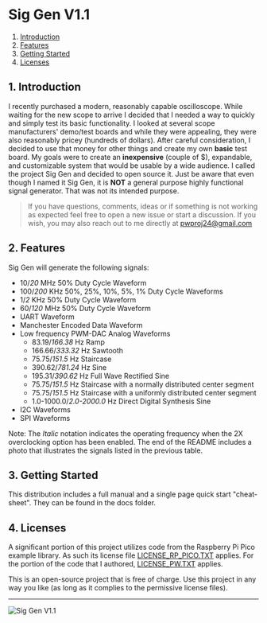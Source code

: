 
# Sig Gen V1.1


1. [Introduction](#1-Introduction)
2. [Features](#2-features)
3. [Getting Started](#3-getting-started)
4. [Licenses](#4-licenses)

## 1. Introduction

I recently purchased a modern, reasonably capable oscilloscope. While waiting for the new scope to arrive I decided that I needed a
way to quickly and simply test its basic functionality.  I looked at several scope manufacturers' demo/test boards and while they 
were appealing, they were also reasonably pricey (hundreds of dollars).  After careful consideration, I decided to use that money for
other things and create my own **basic** test board.  My goals were to create an **inexpensive** (couple of $), expandable, and customizable
system that would be usable by a wide audience. I called the project Sig Gen and decided to open source it.  Just be aware 
that even though I named it Sig Gen, it is **NOT** a general purpose highly functional signal generator. That was not its intended purpose.

 
>If you have questions, comments, ideas or if something is
not working as expected feel free to open a new issue or start a discussion.  If you wish, you may also reach out to me directly at [](mailto:)pwproj24@gmail.com


## 2. Features

Sig Gen will generate the following signals:

- 10/*20* MHz 50% Duty Cycle Waveform
- 100/*200* KHz 50%, 25%, 10%, 5%, 1% Duty Cycle Waveforms
- 1/*2* KHz 50% Duty Cycle Waveform
- 60/*120* MHz 50% Duty Cycle Waveform
- UART Waveform
- Manchester Encoded Data Waveform
- Low frequency PWM-DAC Analog Waveforms
  - 83.19/*166.38* Hz Ramp
  - 166.66/*333.32* Hz Sawtooth
  - 75.75/*151.5* Hz Staircase
  - 390.62/*781.24* Hz Sine
  - 195.31/*390.62* Hz Full Wave Rectified Sine
  - 75.75/*151.5* Hz Staircase with a normally distributed center segment
  - 75.75/*151.5* Hz Staircase with a uniformly distributed center segment
  - 1.0-1000.0/*2.0-2000.0* Hz Direct Digital Synthesis Sine
- I2C Waveforms
- SPI Waveforms

Note: The *Italic* notation indicates the operating frequency when the 2X overclocking option has been enabled.  The end of the README includes a photo that illustrates the signals listed in the previous table.


## 3. Getting Started

This distribution includes a full manual and a single page quick start "cheat-sheet". They can be found in the docs folder.



##  4. Licenses

A significant portion of this project utilizes code from the Raspberry Pi Pico example library.  As such its license file [LICENSE_RP_PICO.TXT](LICENSE_RP_PICO.TXT) applies.  For the portion of the code that I authored, [LICENSE_PW.TXT](LICENSE_PW.TXT) applies. 

This is an open-source project that is free of charge. Use this project in any way you like
(as long as it complies to the permissive license files).

---------------------------------------
![Sig Gen V1.1](images/WaveFormsBig.jpg)


